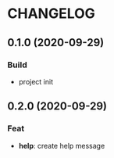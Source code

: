 # CHANGELOG

## 0.1.0 (2020-09-29)

### Build

- project init

## 0.2.0 (2020-09-29)

### Feat

- **help**: create help message
